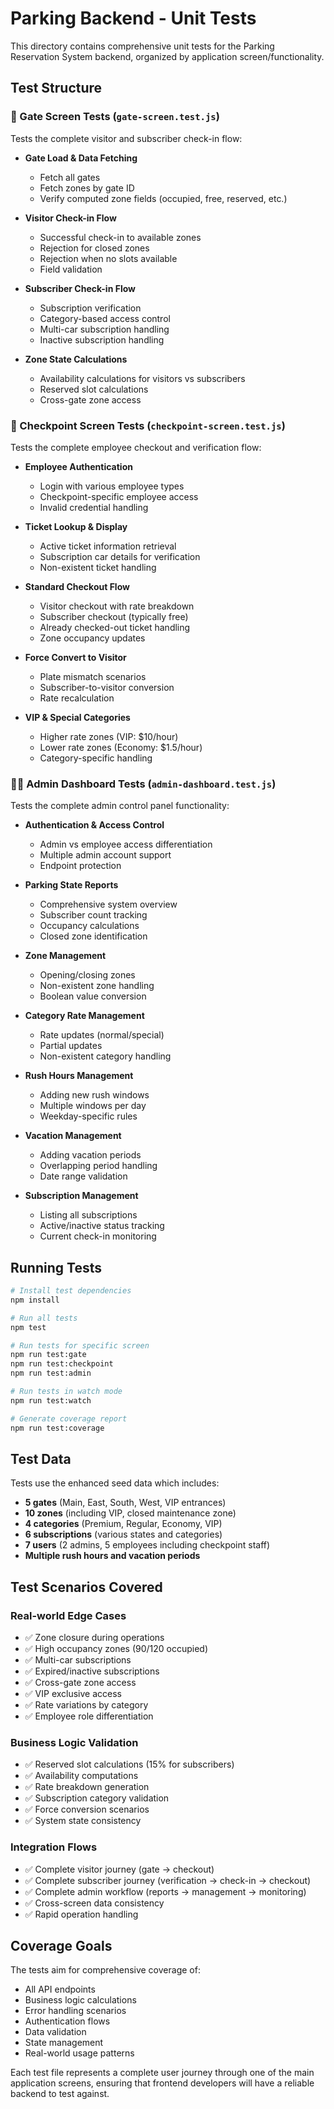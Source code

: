 # Parking Backend - Unit Tests

This directory contains comprehensive unit tests for the Parking Reservation System backend, organized by application screen/functionality.

## Test Structure

### 🚪 Gate Screen Tests (`gate-screen.test.js`)

Tests the complete visitor and subscriber check-in flow:

- **Gate Load & Data Fetching**

  - Fetch all gates
  - Fetch zones by gate ID
  - Verify computed zone fields (occupied, free, reserved, etc.)

- **Visitor Check-in Flow**

  - Successful check-in to available zones
  - Rejection for closed zones
  - Rejection when no slots available
  - Field validation

- **Subscriber Check-in Flow**

  - Subscription verification
  - Category-based access control
  - Multi-car subscription handling
  - Inactive subscription handling

- **Zone State Calculations**
  - Availability calculations for visitors vs subscribers
  - Reserved slot calculations
  - Cross-gate zone access

### 🏁 Checkpoint Screen Tests (`checkpoint-screen.test.js`)

Tests the complete employee checkout and verification flow:

- **Employee Authentication**

  - Login with various employee types
  - Checkpoint-specific employee access
  - Invalid credential handling

- **Ticket Lookup & Display**

  - Active ticket information retrieval
  - Subscription car details for verification
  - Non-existent ticket handling

- **Standard Checkout Flow**

  - Visitor checkout with rate breakdown
  - Subscriber checkout (typically free)
  - Already checked-out ticket handling
  - Zone occupancy updates

- **Force Convert to Visitor**

  - Plate mismatch scenarios
  - Subscriber-to-visitor conversion
  - Rate recalculation

- **VIP & Special Categories**
  - Higher rate zones (VIP: $10/hour)
  - Lower rate zones (Economy: $1.5/hour)
  - Category-specific handling

### 👨‍💼 Admin Dashboard Tests (`admin-dashboard.test.js`)

Tests the complete admin control panel functionality:

- **Authentication & Access Control**

  - Admin vs employee access differentiation
  - Multiple admin account support
  - Endpoint protection

- **Parking State Reports**

  - Comprehensive system overview
  - Subscriber count tracking
  - Occupancy calculations
  - Closed zone identification

- **Zone Management**

  - Opening/closing zones
  - Non-existent zone handling
  - Boolean value conversion

- **Category Rate Management**

  - Rate updates (normal/special)
  - Partial updates
  - Non-existent category handling

- **Rush Hours Management**

  - Adding new rush windows
  - Multiple windows per day
  - Weekday-specific rules

- **Vacation Management**

  - Adding vacation periods
  - Overlapping period handling
  - Date range validation

- **Subscription Management**
  - Listing all subscriptions
  - Active/inactive status tracking
  - Current check-in monitoring

## Running Tests

```bash
# Install test dependencies
npm install

# Run all tests
npm test

# Run tests for specific screen
npm run test:gate
npm run test:checkpoint
npm run test:admin

# Run tests in watch mode
npm run test:watch

# Generate coverage report
npm run test:coverage
```

## Test Data

Tests use the enhanced seed data which includes:

- **5 gates** (Main, East, South, West, VIP entrances)
- **10 zones** (including VIP, closed maintenance zone)
- **4 categories** (Premium, Regular, Economy, VIP)
- **6 subscriptions** (various states and categories)
- **7 users** (2 admins, 5 employees including checkpoint staff)
- **Multiple rush hours and vacation periods**

## Test Scenarios Covered

### Real-world Edge Cases

- ✅ Zone closure during operations
- ✅ High occupancy zones (90/120 occupied)
- ✅ Multi-car subscriptions
- ✅ Expired/inactive subscriptions
- ✅ Cross-gate zone access
- ✅ VIP exclusive access
- ✅ Rate variations by category
- ✅ Employee role differentiation

### Business Logic Validation

- ✅ Reserved slot calculations (15% for subscribers)
- ✅ Availability computations
- ✅ Rate breakdown generation
- ✅ Subscription category validation
- ✅ Force conversion scenarios
- ✅ System state consistency

### Integration Flows

- ✅ Complete visitor journey (gate → checkout)
- ✅ Complete subscriber journey (verification → check-in → checkout)
- ✅ Complete admin workflow (reports → management → monitoring)
- ✅ Cross-screen data consistency
- ✅ Rapid operation handling

## Coverage Goals

The tests aim for comprehensive coverage of:

- All API endpoints
- Business logic calculations
- Error handling scenarios
- Authentication flows
- Data validation
- State management
- Real-world usage patterns

Each test file represents a complete user journey through one of the main application screens, ensuring that frontend developers will have a reliable backend to test against.
